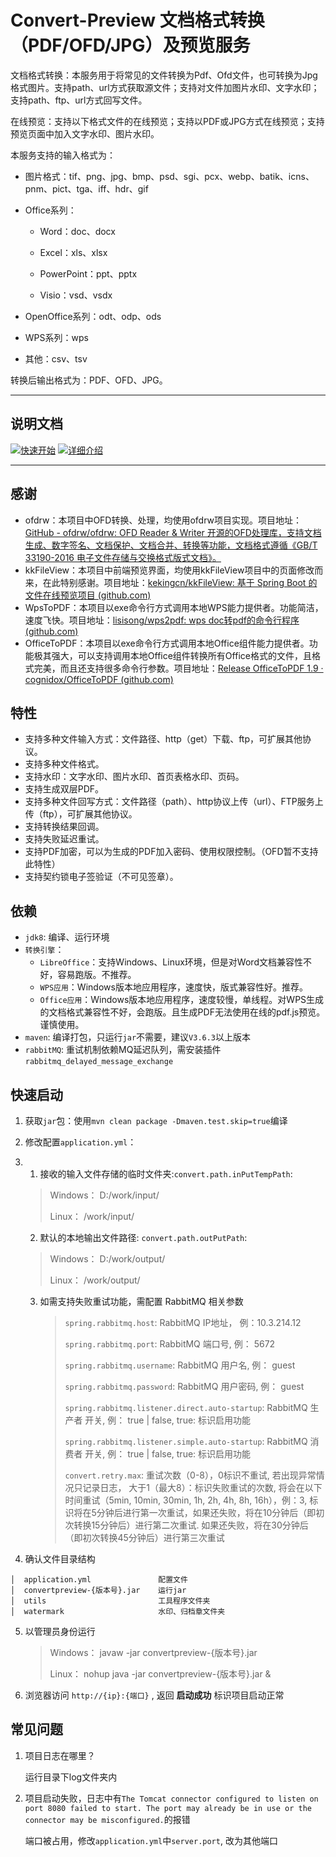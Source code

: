 # Convert-Preview 文档格式转换（PDF/OFD/JPG）及预览服务

文档格式转换：本服务用于将常见的文件转换为Pdf、Ofd文件，也可转换为Jpg格式图片。支持path、url方式获取源文件；支持对文件加图片水印、文字水印；支持path、ftp、url方式回写文件。

在线预览：支持以下格式文件的在线预览；支持以PDF或JPG方式在线预览；支持预览页面中加入文字水印、图片水印。

本服务支持的输入格式为：

- 图片格式：tif、png、jpg、bmp、psd、sgi、pcx、webp、batik、icns、pnm、pict、tga、iff、hdr、gif

- Office系列：
  
  - Word：doc、docx
  
  - Excel：xls、xlsx
  
  - PowerPoint：ppt、pptx
  
  - Visio：vsd、vsdx

- OpenOffice系列：odt、odp、ods

- WPS系列：wps

- 其他：csv、tsv

转换后输出格式为：PDF、OFD、JPG。

---

## 说明文档

[![快速开始](https://img.shields.io/badge/%E8%AF%95%E7%94%A8-%E5%BF%AB%E9%80%9F%E5%BC%80%E5%A7%8B-blue.svg)](readme.md)
[![详细介绍](https://img.shields.io/badge/%E6%8E%A5%E5%8F%A3-%E8%AF%A6%E7%BB%86%E4%BB%8B%E7%BB%8D-blue.svg)](detail.md)

---

## 感谢

- ofdrw：本项目中OFD转换、处理，均使用ofdrw项目实现。项目地址：[GitHub - ofdrw/ofdrw: OFD Reader &amp; Writer 开源的OFD处理库，支持文档生成、数字签名、文档保护、文档合并、转换等功能，文档格式遵循《GB/T 33190-2016 电子文件存储与交换格式版式文档》。](https://github.com/ofdrw/ofdrw)
- kkFileView：本项目中前端预览界面，均使用kkFileView项目中的页面修改而来，在此特别感谢。项目地址：[kekingcn/kkFileView: 基于 Spring Boot 的文件在线预览项目 (github.com)](https://github.com/kekingcn/kkFileView)
- WpsToPDF：本项目以exe命令行方式调用本地WPS能力提供者。功能简洁，速度飞快。项目地址：[lisisong/wps2pdf: wps doc转pdf的命令行程序 (github.com)](https://github.com/lisisong/wps2pdf)
- OfficeToPDF：本项目以exe命令行方式调用本地Office组件能力提供者。功能极其强大，可以支持调用本地Office组件转换所有Office格式的文件，且格式完美，而且还支持很多命令行参数。项目地址：[Release OfficeToPDF 1.9 · cognidox/OfficeToPDF (github.com)](https://github.com/cognidox/OfficeToPDF)

## 特性

* 支持多种文件输入方式：文件路径、http（get）下载、ftp，可扩展其他协议。
* 支持多种文件格式。
* 支持水印：文字水印、图片水印、首页表格水印、页码。
* 支持生成双层PDF。
* 支持多种文件回写方式：文件路径（path）、http协议上传（url）、FTP服务上传（ftp），可扩展其他协议。
* 支持转换结果回调。
* 支持失败延迟重试。
* 支持PDF加密，可以为生成的PDF加入密码、使用权限控制。（OFD暂不支持此特性）
* 支持契约锁电子签验证（不可见签章）。

## 依赖

* `jdk8`: 编译、运行环境
* `转换引擎`：
  * `LibreOffice`：支持Windows、Linux环境，但是对Word文档兼容性不好，容易跑版。不推荐。
  * `WPS应用`：Windows版本地应用程序，速度快，版式兼容性好。推荐。
  * `Office应用`：Windows版本地应用程序，速度较慢，单线程。对WPS生成的文档格式兼容性不好，会跑版。且生成PDF无法使用在线的pdf.js预览。谨慎使用。
* `maven`: 编译打包，只运行`jar`不需要，建议`V3.6.3`以上版本
* `rabbitMQ`: 重试机制依赖MQ延迟队列，需安装插件 `rabbitmq_delayed_message_exchange`

## 快速启动

1. 获取`jar`包：使用`mvn clean package -Dmaven.test.skip=true`编译

2. 修改配置`application.yml`：

3. 1. 接收的输入文件存储的临时文件夹:`convert.path.inPutTempPath`:
   
   > Windows： D:/work/input/
   > 
   > Linux： /work/input/
   
   2. 默认的本地输出文件路径: `convert.path.outPutPath`:
   
   > Windows： D:/work/output/
   > 
   > Linux： /work/output/
   
   3. 如需支持失败重试功能，需配置 RabbitMQ 相关参数
      
      > `spring.rabbitmq.host`: RabbitMQ IP地址， 例：10.3.214.12
      > 
      > `spring.rabbitmq.port`: RabbitMQ 端口号, 例： 5672
      > 
      > `spring.rabbitmq.username`: RabbitMQ 用户名, 例： guest
      > 
      > `spring.rabbitmq.password`: RabbitMQ 用户密码, 例： guest
      > 
      > `spring.rabbitmq.listener.direct.auto-startup`: RabbitMQ 生产者 开关, 例： true | false, true: 标识启用功能
      > 
      > `spring.rabbitmq.listener.simple.auto-startup`: RabbitMQ 消费者 开关, 例： true | false, true: 标识启用功能
      > 
      > `convert.retry.max`: 重试次数（0-8），0标识不重试, 若出现异常情况只记录日志， 大于1（最大8）：标识失败重试的次数, 将会在以下时间重试（5min, 10min, 30min, 1h, 2h, 4h, 8h, 16h），例：3, 标识将在5分钟后进行第一次重试，如果还失败，将在10分钟后（即初次转换15分钟后）进行第二次重试. 如果还失败，将在30分钟后（即初次转换45分钟后）进行第三次重试  

4. 确认文件目录结构

```
│  application.yml               配置文件
│  convertpreview-{版本号}.jar    运行jar
│  utils                         工具程序文件夹
│  watermark                     水印、归档章文件夹
```

5. 以管理员身份运行
   
   > Windows： javaw -jar convertpreview-{版本号}.jar
   > 
   > Linux： nohup java -jar convertpreview-{版本号}.jar &

6. 浏览器访问 `http://{ip}:{端口}` , 返回 **启动成功** 标识项目启动正常

## 常见问题

1. 项目日志在哪里？
   
   运行目录下log文件夹内

2. 项目启动失败，日志中有`The Tomcat connector configured to listen on port 8080 failed to start. The port may already be in use or the connector may be misconfigured.`的报错
   
   端口被占用，修改`application.yml`中`server.port`, 改为其他端口
